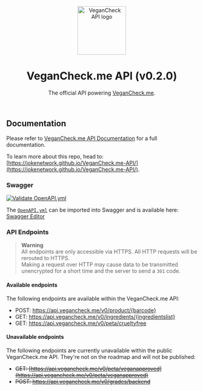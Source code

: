 <div align="center">
<img src="https://user-images.githubusercontent.com/4144601/221289921-b5437f01-7b5c-415a-afd5-d49b926a9217.svg" alt="VeganCheck API logo" width="128">

# VeganCheck.me API (v0.2.0)

The official API powering [VeganCheck.me](https://github.com/jokenetwork/vegancheck.me).
  
<br />

<img src="https://user-images.githubusercontent.com/4144601/221717632-0d8ac44f-4eb0-43ef-906a-bc31e0021055.png" alt="">

</div>

## Documentation 

Please refer to [VeganCheck.me API Documentation](https://jokenetwork.de/vegancheck-api) for a full documentation.

To learn more about this repo, head to: [https://jokenetwork.github.io/VeganCheck.me-API/](https://jokenetwork.github.io/VeganCheck.me-API/).

### Swagger
[![Validate OpenAPI.yml](https://github.com/JokeNetwork/VeganCheck.me-API/actions/workflows/validate.yml/badge.svg)](https://github.com/JokeNetwork/VeganCheck.me-API/actions/workflows/validate.yml)

The [`OpenAPI.yml`](https://github.com/JokeNetwork/VeganCheck.me-API/blob/main/OpenAPI.yaml) can be imported into Swagger and is available here: [Swagger Editor](https://editor-next.swagger.io/?url=https://raw.githubusercontent.com/JokeNetwork/VeganCheck.me-API/main/OpenAPI.yaml)

### API Endpoints

> **Warning** <br />
> All endpoints are only accessible via HTTPS. All HTTP requests will be rerouted to HTTPS.<br /> 
> Making a request over HTTP may cause data to be transmitted unencrypted for a short time and the server to send a `301` code.
    
#### Available endpoints
The following endpoints are available within the VeganCheck.me API:
- POST: <https://api.vegancheck.me/v0/product/{barcode}>
- GET: <https://api.vegancheck.me/v0/ingredients/{ingredientslist}>
- GET: <https://api.vegancheck.me/v0/peta/crueltyfree>

#### Unavailable endpoints
The following endpoints are currently unavailable within the public VeganCheck.me API. They're not on the roadmap and will not be published:
- <del>GET: [https://api.vegancheck.me/v0/peta/veganapproved](https://api.vegancheck.me/v0/peta/veganapproved)</del>
- <del>POST: <https://api.vegancheck.me/v0/grades/backend></del>
